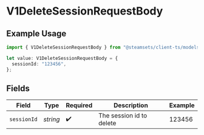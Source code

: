 # V1DeleteSessionRequestBody

## Example Usage

```typescript
import { V1DeleteSessionRequestBody } from "@steamsets/client-ts/models/components";

let value: V1DeleteSessionRequestBody = {
  sessionId: "123456",
};
```

## Fields

| Field                    | Type                     | Required                 | Description              | Example                  |
| ------------------------ | ------------------------ | ------------------------ | ------------------------ | ------------------------ |
| `sessionId`              | *string*                 | :heavy_check_mark:       | The session id to delete | 123456                   |